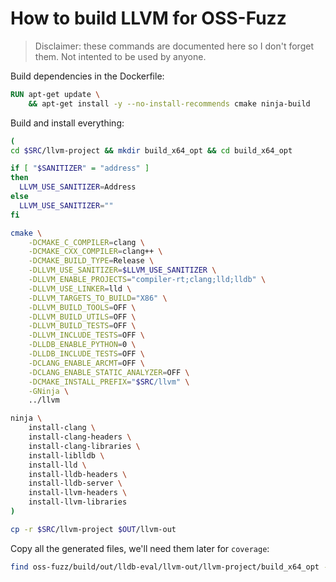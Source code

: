 # How to build LLVM for OSS-Fuzz

> Disclaimer: these commands are documented here so I don't forget them. Not intented to be used by anyone.

Build dependencies in the Dockerfile:

```dockerfile
RUN apt-get update \
    && apt-get install -y --no-install-recommends cmake ninja-build
```

Build and install everything:

```bash
(
cd $SRC/llvm-project && mkdir build_x64_opt && cd build_x64_opt

if [ "$SANITIZER" = "address" ]
then
  LLVM_USE_SANITIZER=Address
else
  LLVM_USE_SANITIZER=""
fi

cmake \
    -DCMAKE_C_COMPILER=clang \
    -DCMAKE_CXX_COMPILER=clang++ \
    -DCMAKE_BUILD_TYPE=Release \
    -DLLVM_USE_SANITIZER=$LLVM_USE_SANITIZER \
    -DLLVM_ENABLE_PROJECTS="compiler-rt;clang;lld;lldb" \
    -DLLVM_USE_LINKER=lld \
    -DLLVM_TARGETS_TO_BUILD="X86" \
    -DLLVM_BUILD_TOOLS=OFF \
    -DLLVM_BUILD_UTILS=OFF \
    -DLLVM_BUILD_TESTS=OFF \
    -DLLVM_INCLUDE_TESTS=OFF \
    -DLLDB_ENABLE_PYTHON=0 \
    -DLLDB_INCLUDE_TESTS=OFF \
    -DCLANG_ENABLE_ARCMT=OFF \
    -DCLANG_ENABLE_STATIC_ANALYZER=OFF \
    -DCMAKE_INSTALL_PREFIX="$SRC/llvm" \
    -GNinja \
    ../llvm

ninja \
    install-clang \
    install-clang-headers \
    install-clang-libraries \
    install-liblldb \
    install-lld \
    install-lldb-headers \
    install-lldb-server \
    install-llvm-headers \
    install-llvm-libraries
)

cp -r $SRC/llvm-project $OUT/llvm-out
```

Copy all the generated files, we'll need them later for `coverage`:

```bash
find oss-fuzz/build/out/lldb-eval/llvm-out/llvm-project/build_x64_opt -type f -regex '.*\.\(c\|cc\|cpp\|h\|inc\|def\)' | cpio -updm llvm-build-genfiles
```
